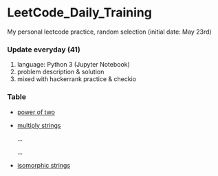 # LeetCode_Daily_Training
My personal leetcode practice, random selection (initial date: May 23rd)
### Update everyday (41)
1) language: Python 3 (Jupyter Notebook)
2) problem description & solution 
3) mixed with hackerrank practice & checkio
### Table
* [power of two](https://github.com/xlyue92/LeetCode_Daily_Training/blob/master/%20power%20of%20two.ipynb)
* [multiply strings](https://github.com/xlyue92/LeetCode_Daily_Training/blob/master/multiply%20strings.ipynb)

     ...
     
     ...
   
* [isomorphic strings](https://github.com/xlyue92/LeetCode_Daily_Training/blob/master/isomorphic%20strings.ipynb)
